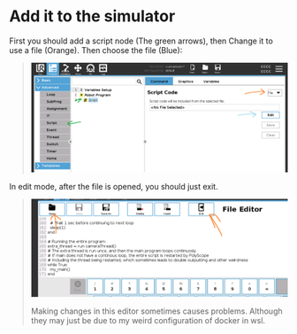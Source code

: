 # Add it to the simulator
First you should add a script node (The green arrows), then Change it to use a file (Orange).
Then choose the file (Blue):
> ![adding_script_node.png](md_pictures/adding_script_node.png)

In edit mode, after the file is opened, you should just exit.
> ![choosing_the_file.png](md_pictures/choosing_the_file.png)
> 
> Making changes in this editor sometimes causes problems. 
> Although they may just be due to my weird configuration of docker in wsl.

